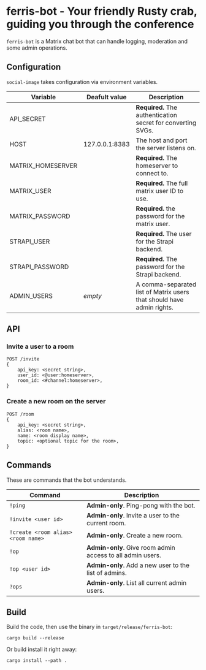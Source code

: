 # ferris-bot - Your friendly Rusty crab, guiding you through the conference

`ferris-bot` is a Matrix chat bot that can handle logging, moderation and some admin operations.


## Configuration

`social-image` takes configuration via environment variables.

| Variable   | Deafult value  | Description |
| ---------- | -------------- | ----------- |
| API_SECRET     |                | **Required.** The authentication secret for converting SVGs. |
| HOST       | 127.0.0.1:8383 | The host and port the server listens on. |
| MATRIX_HOMESERVER | | **Required.** The homeserver to connect to. |
| MATRIX_USER | | **Required.** The full matrix user ID to use. |
| MATRIX_PASSWORD | | **Required.** the password for the matrix user. |
| STRAPI_USER | | **Required.** The user for the Strapi backend. |
| STRAPI_PASSWORD | | **Required.** The password for the Strapi backend. |
| ADMIN_USERS | *empty* | A comma-separated list of Matrix users that should have admin rights. |

## API

### Invite a user to a room

```
POST /invite
{
    api_key: <secret string>,
    user_id: <@user:homeserver>,
    room_id: <#channel:homeserver>,
}
```

### Create a new room on the server

```
POST /room
{
    api_key: <secret string>,
    alias: <room name>,
    name: <room display name>,
    topic: <optional topic for the room>,
}
```

## Commands

These are commands that the bot understands.

| Command | Description |
| ------- | ----------- |
| `!ping` | **Admin-only**. Ping-pong with the bot. |
| `!invite <user id>` | **Admin-only**. Invite a user to the current room. |
| `!create <room alias> <room name>` | **Admin-only**. Create a new room. |
| `!op` | **Admin-only**. Give room admin access to all admin users. |
| `!op <user id>` | **Admin-only**. Add a new user to the list of admins. |
| `?ops` | **Admin-only**. List all current admin users. |

## Build

Build the code, then use the binary in `target/release/ferris-bot`:

```
cargo build --release
```

Or build install it right away:

```
cargo install --path .
```
